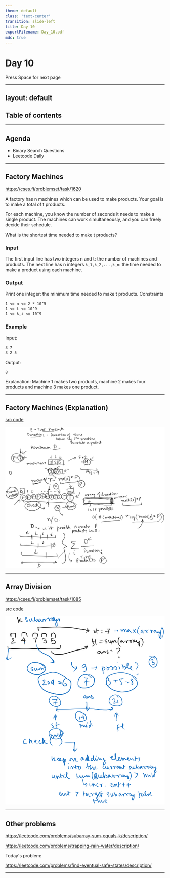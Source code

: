 ```yaml
---
theme: default
class: 'text-center'
transition: slide-left
title: Day 10
exportFilename: Day_10.pdf
mdc: true
---
```


# Day 10


<div class="pt-12">
  <span @click="$slidev.nav.next" class="px-2 py-1 rounded cursor-pointer" flex="~ justify-center items-center gap-2" hover="bg-white bg-opacity-10">
    Press Space for next page <div class="i-carbon:arrow-right inline-block"/>
  </span>
</div>

---
layout: default
---

## Table of contents

<Toc columns=3></Toc>

---

## Agenda

- Binary Search Questions
- Leetcode Daily

---

## Factory Machines

https://cses.fi/problemset/task/1620

A factory has n machines which can be used to make products. Your goal is to make a total of t products.

For each machine, you know the number of seconds it needs to make a single product. The machines can work simultaneously, and you can freely decide their schedule.

What is the shortest time needed to make t products?

### Input

The first input line has two integers n and t: the number of machines and products.
The next line has n integers `k_1,k_2,...,k_n`: the time needed to make a product using each machine.

### Output

Print one integer: the minimum time needed to make t products.
Constraints

```
1 <= n <= 2 * 10^5
1 <= t <= 10^9
1 <= k_i <= 10^9
```

### Example

Input:
```
3 7
3 2 5
```

Output:
```
8
```

Explanation: Machine 1 makes two products, machine 2 makes four products and machine 3 makes one product.

---

## Factory Machines (Explanation)

[src code](../../code/src/cses/FactoryMachines.java)

![explanation](../images/factoryMachines.svg)

---

## Array Division

https://cses.fi/problemset/task/1085

[src code](../../code/src/cses/ArrayDivision.java)

![explanation](../images/arrayDivision.svg)

---

## Other problems

https://leetcode.com/problems/subarray-sum-equals-k/description/

https://leetcode.com/problems/trapping-rain-water/description/

Today's problem:

https://leetcode.com/problems/find-eventual-safe-states/description/

---
